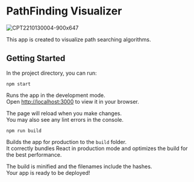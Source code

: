 # PathFinding Visualizer
![CPT2210130004-900x647](https://user-images.githubusercontent.com/48129546/195392852-60c72115-546e-4954-a67c-06247f9a348f.gif)

This app is created to visualize path searching algorithms.

## Getting Started

In the project directory, you can run:

```
npm start
```

Runs the app in the development mode.\
Open [http://localhost:3000](http://localhost:3000) to view it in your browser.

The page will reload when you make changes.\
You may also see any lint errors in the console.

```
npm run build
```

Builds the app for production to the `build` folder.\
It correctly bundles React in production mode and optimizes the build for the best performance.

The build is minified and the filenames include the hashes.\
Your app is ready to be deployed!

